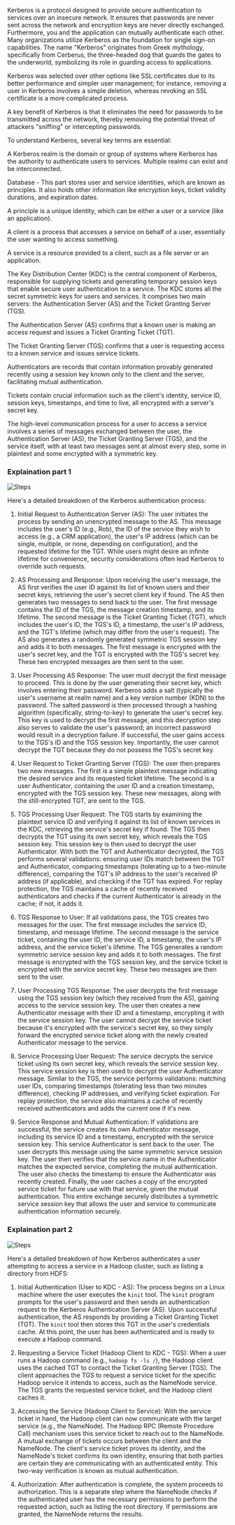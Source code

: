 Kerberos is a protocol designed to provide secure authentication to services over an insecure network. It ensures that passwords are never sent across the network and encryption keys are never directly exchanged. Furthermore, you and the application can mutually authenticate each other. Many organizations utilize Kerberos as the foundation for single sign-on capabilities. The name "Kerberos" originates from Greek mythology, specifically from Cerberus, the three-headed dog that guards the gates to the underworld, symbolizing its role in guarding access to applications.

Kerberos was selected over other options like SSL certificates due to its better performance and simpler user management; for instance, removing a user in Kerberos involves a simple deletion, whereas revoking an SSL certificate is a more complicated process. 

A key benefit of Kerberos is that it eliminates the need for passwords to be transmitted across the network, thereby removing the potential threat of attackers "sniffing" or intercepting passwords.

To understand Kerberos, several key terms are essential:

   A Kerberos realm is the domain or group of systems where Kerberos has the authority to authenticate users to services. Multiple realms can exist and be interconnected.

   Database - This part stores user and service identities, which are known as principles. It also holds other information like encryption keys, ticket validity durations, and expiration dates.

   A principle is a unique identity, which can be either a user or a service (like an application).

   A client is a process that accesses a service on behalf of a user, essentially the user wanting to access something.

   A service is a resource provided to a client, such as a file server or an application.

   The Key Distribution Center (KDC) is the central component of Kerberos, responsible for supplying tickets and generating temporary session keys that enable secure user authentication to a service. The KDC stores all the secret symmetric keys for users and services. It comprises two main servers: the Authentication Server (AS) and the Ticket Granting Server (TGS).

   The Authentication Server (AS) confirms that a known user is making an access request and issues a Ticket Granting Ticket (TGT).

   The Ticket Granting Server (TGS) confirms that a user is requesting access to a known service and issues service tickets.

   Authenticators are records that contain information provably generated recently using a session key known only to the client and the server, facilitating mutual authentication.

   Tickets contain crucial information such as the client's identity, service ID, session keys, timestamps, and time to live, all encrypted with a server's secret key.

The high-level communication process for a user to access a service involves a series of messages exchanged between the user, the Authentication Server (AS), the Ticket Granting Server (TGS), and the service itself, with at least two messages sent at almost every step, some in plaintext and some encrypted with a symmetric key.



### **Explaination part 1**

![Steps](kerberos.svg)

Here's a detailed breakdown of the Kerberos authentication process:

1.  Initial Request to Authentication Server (AS): The user initiates the process by sending an unencrypted message to the AS. This message includes the user's ID (e.g., Rob), the ID of the service they wish to access (e.g., a CRM application), the user's IP address (which can be single, multiple, or none, depending on configuration), and the requested lifetime for the TGT. While users might desire an infinite lifetime for convenience, security considerations often lead Kerberos to override such requests.

2.  AS Processing and Response: Upon receiving the user's message, the AS first verifies the user ID against its list of known users and their secret keys, retrieving the user's secret client key if found. The AS then generates two messages to send back to the user. The first message contains the ID of the TGS, the message creation timestamp, and its lifetime. The second message is the Ticket Granting Ticket (TGT), which includes the user's ID, the TGS's ID, a timestamp, the user's IP address, and the TGT's lifetime (which may differ from the user's request). The AS also generates a randomly generated symmetric TGS session key and adds it to both messages. The first message is encrypted with the user's secret key, and the TGT is encrypted with the TGS's secret key. These two encrypted messages are then sent to the user.

3.  User Processing AS Response: The user must decrypt the first message to proceed. This is done by the user generating their secret key, which involves entering their password. Kerberos adds a salt (typically the user's username at realm name) and a key version number (KDN) to the password. The salted password is then processed through a hashing algorithm (specifically, string-to-key) to generate the user's secret key. This key is used to decrypt the first message, and this decryption step also serves to validate the user's password; an incorrect password would result in a decryption failure. If successful, the user gains access to the TGS's ID and the TGS session key. Importantly, the user cannot decrypt the TGT because they do not possess the TGS's secret key.

4.  User Request to Ticket Granting Server (TGS): The user then prepares two new messages. The first is a simple plaintext message indicating the desired service and its requested ticket lifetime. The second is a user Authenticator, containing the user ID and a creation timestamp, encrypted with the TGS session key. These new messages, along with the still-encrypted TGT, are sent to the TGS.

5.  TGS Processing User Request: The TGS starts by examining the plaintext service ID and verifying it against its list of known services in the KDC, retrieving the service's secret key if found. The TGS then decrypts the TGT using its own secret key, which reveals the TGS session key. This session key is then used to decrypt the user Authenticator. With both the TGT and Authenticator decrypted, the TGS performs several validations: ensuring user IDs match between the TGT and Authenticator, comparing timestamps (tolerating up to a two-minute difference), comparing the TGT's IP address to the user's received IP address (if applicable), and checking if the TGT has expired. For replay protection, the TGS maintains a cache of recently received authenticators and checks if the current Authenticator is already in the cache; if not, it adds it.

6.  TGS Response to User: If all validations pass, the TGS creates two messages for the user. The first message includes the service ID, timestamp, and message lifetime. The second message is the service ticket, containing the user ID, the service ID, a timestamp, the user's IP address, and the service ticket's lifetime. The TGS generates a random symmetric service session key and adds it to both messages. The first message is encrypted with the TGS session key, and the service ticket is encrypted with the service secret key. These two messages are then sent to the user.

7.  User Processing TGS Response: The user decrypts the first message using the TGS session key (which they received from the AS), gaining access to the service session key. The user then creates a new Authenticator message with their ID and a timestamp, encrypting it with the service session key. The user cannot decrypt the service ticket because it's encrypted with the service's secret key, so they simply forward the encrypted service ticket along with the newly created Authenticator message to the service.

8.  Service Processing User Request: The service decrypts the service ticket using its own secret key, which reveals the service session key. This service session key is then used to decrypt the user Authenticator message. Similar to the TGS, the service performs validations: matching user IDs, comparing timestamps (tolerating less than two minutes difference), checking IP addresses, and verifying ticket expiration. For replay protection, the service also maintains a cache of recently received authenticators and adds the current one if it's new.

9.  Service Response and Mutual Authentication: If validations are successful, the service creates its own Authenticator message, including its service ID and a timestamp, encrypted with the service session key. This service Authenticator is sent back to the user. The user decrypts this message using the same symmetric service session key. The user then verifies that the service name in the Authenticator matches the expected service, completing the mutual authentication. The user also checks the timestamp to ensure the Authenticator was recently created. Finally, the user caches a copy of the encrypted service ticket for future use with that service, given the mutual authentication. This entire exchange securely distributes a symmetric service session key that allows the user and service to communicate authentication information securely.


### **Explaination part 2**

![Steps](kerberos.svg)

Here's a detailed breakdown of how Kerberos authenticates a user attempting to access a service in a Hadoop cluster, such as listing a directory from HDFS:

1.  Initial Authentication (User to KDC - AS): The process begins on a Linux machine where the user executes the `kinit` tool. The `kinit` program prompts for the user's password and then sends an authentication request to the Kerberos Authentication Server (AS). Upon successful authentication, the AS responds by providing a Ticket Granting Ticket (TGT). The `kinit` tool then stores this TGT in the user's credentials cache. At this point, the user has been authenticated and is ready to execute a Hadoop command.

2.  Requesting a Service Ticket (Hadoop Client to KDC - TGS): When a user runs a Hadoop command (e.g., `hadoop fs -ls /`), the Hadoop client uses the cached TGT to contact the Ticket Granting Server (TGS). The client approaches the TGS to request a service ticket for the specific Hadoop service it intends to access, such as the NameNode service. The TGS grants the requested service ticket, and the Hadoop client caches it.

3.  Accessing the Service (Hadoop Client to Service): With the service ticket in hand, the Hadoop client can now communicate with the target service (e.g., the NameNode). The Hadoop RPC (Remote Procedure Call) mechanism uses this service ticket to reach out to the NameNode. A mutual exchange of tickets occurs between the client and the NameNode. The client's service ticket proves its identity, and the NameNode's ticket confirms its own identity, ensuring that both parties are certain they are communicating with an authenticated entity. This two-way verification is known as mutual authentication.

4.  Authorization: After authentication is complete, the system proceeds to authorization. This is a separate step where the NameNode checks if the authenticated user has the necessary permissions to perform the requested action, such as listing the root directory. If permissions are granted, the NameNode returns the results.

